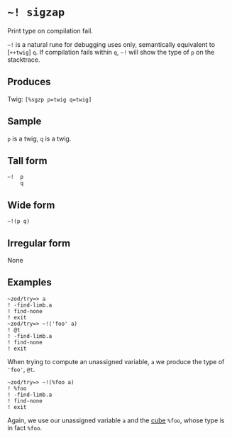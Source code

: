 `~! sigzap`
===========

Print type on compilation fail.

`~!` is a natural rune for debugging uses only, semantically equivalent
to [`++twig`] `q`. If compilation fails within `q`, `~!` will show the
type of `p` on the stacktrace.

Produces
--------

Twig: `[%sgzp p=twig q=twig]`

Sample
------

`p` is a twig, `q` is a twig.

Tall form
---------

    ~!  p
        q

Wide form
---------

    ~!(p q)

Irregular form
--------------

None

Examples
--------

    ~zod/try=> a
    ! -find-limb.a
    ! find-none
    ! exit
    ~zod/try=> ~!('foo' a)
    ! @t
    ! -find-limb.a
    ! find-none
    ! exit

When trying to compute an unassigned variable, `a` we produce the type
of `'foo'`, `@t`.

    ~zod/try=> ~!(%foo a)
    ! %foo
    ! -find-limb.a
    ! find-none
    ! exit

Again, we use our unassigned variable `a` and the [cube]() `%foo`, whose
type is in fact `%foo`.
